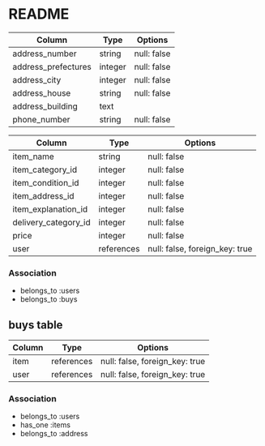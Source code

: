 # README


| Column                 | Type                | Options                   |
|------------------------|---------------------|---------------------------|
| address_number         | string              | null: false               |
| address_prefectures    | integer             | null: false               |
| address_city           | integer             | null: false               |
| address_house          | string              | null: false               |
| address_building       | text                |                           |
| phone_number           | string              | null: false               |

| Column                 | Type                | Options                            |
|------------------------|---------------------|------------------------------------|
| item_name              | string              | null: false                        |
| item_category_id       | integer             | null: false                        |
| item_condition_id      | integer             | null: false                        |
| item_address_id        | integer             | null: false                        |
| item_explanation_id    | integer             | null: false                        |
| delivery_category_id   | integer             | null: false                        |
| price                  | integer             | null: false                        |
| user                   | references          | null: false, foreign_key: true     |

### Association

- belongs_to :users
- belongs_to :buys

## buys table

| Column             | Type                | Options                            |
|--------------------|---------------------|------------------------------------|
| item               | references          | null: false, foreign_key: true     |
| user               | references          | null: false, foreign_key: true     |

### Association

- belongs_to :users
- has_one :items
- belongs_to :address

